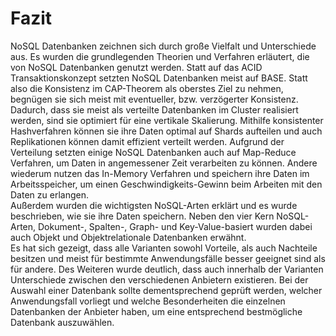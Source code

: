 # Fazit
NoSQL Datenbanken zeichnen sich durch große Vielfalt und Unterschiede aus. Es wurden die grundlegenden Theorien und Verfahren erläutert, die von NoSQL Datenbanken genutzt werden. Statt auf das ACID Transaktionskonzept setzten NoSQL Datenbanken meist auf BASE. Statt also die Konsistenz im CAP-Theorem als oberstes Ziel zu nehmen, begnügen sie sich meist mit eventueller, bzw. verzögerter Konsistenz. Dadurch, dass sie meist als verteilte Datenbanken im Cluster realisiert werden, sind sie optimiert für eine vertikale Skalierung. Mithilfe konsistenter Hashverfahren können sie ihre Daten optimal auf Shards aufteilen und auch Replikationen können damit effizient verteilt werden. Aufgrund der Verteilung setzten einige NoSQL Datenbanken auch auf Map-Reduce Verfahren, um Daten in angemessener Zeit verarbeiten zu können. Andere wiederum nutzen das In-Memory Verfahren und speichern ihre Daten im Arbeitsspeicher, um einen Geschwindigkeits-Gewinn beim Arbeiten mit den Daten zu erlangen.  
Außerdem wurden die wichtigsten NoSQL-Arten erklärt und es wurde beschrieben, wie sie ihre Daten speichern. Neben den vier Kern NoSQL-Arten, Dokument-, Spalten-, Graph- und Key-Value-basiert wurden dabei auch Objekt und Objektrelationale Datenbanken erwähnt.  
Es hat sich gezeigt, dass alle Varianten sowohl Vorteile, als auch Nachteile besitzen und meist für bestimmte Anwendungsfälle besser geeignet sind als für andere. Des Weiteren wurde deutlich, dass auch innerhalb der Varianten Unterschiede zwischen den verschiedenen Anbietern existieren. Bei der Auswahl einer Datenbank sollte dementsprechend geprüft werden, welcher Anwendungsfall vorliegt und welche Besonderheiten die einzelnen Datenbanken der Anbieter haben, um eine entsprechend bestmögliche Datenbank auszuwählen.